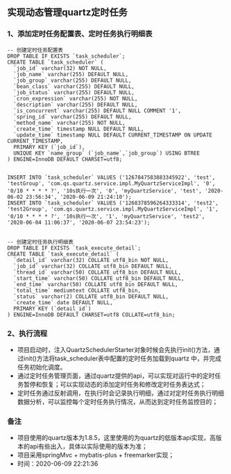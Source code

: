 ## 实现动态管理quartz定时任务
### 1、添加定时任务配置表、定时任务执行明细表
```
-- 创建定时任务配置表
DROP TABLE IF EXISTS `task_scheduler`;
CREATE TABLE `task_scheduler` (
  `job_id` varchar(32) NOT NULL,
  `job_name` varchar(255) DEFAULT NULL,
  `job_group` varchar(255) DEFAULT NULL,
  `bean_class` varchar(255) DEFAULT NULL,
  `job_status` varchar(255) DEFAULT NULL,
  `cron_expression` varchar(255) NOT NULL,
  `description` varchar(255) DEFAULT NULL,
  `is_concurrent` varchar(255) DEFAULT NULL COMMENT '1',
  `spring_id` varchar(255) DEFAULT NULL,
  `method_name` varchar(255) NOT NULL,
  `create_time` timestamp NULL DEFAULT NULL,
  `update_time` timestamp NULL DEFAULT CURRENT_TIMESTAMP ON UPDATE CURRENT_TIMESTAMP,
  PRIMARY KEY (`job_id`),
  UNIQUE KEY `name_group` (`job_name`,`job_group`) USING BTREE
) ENGINE=InnoDB DEFAULT CHARSET=utf8;


INSERT INTO `task_scheduler` VALUES ('1267847583883345922', 'test', 'testGroup', 'com.qs.quartz.service.impl.MyQuartzServiceImpl', '0', '0/10 * * * * ?', '10s执行一次', '0', 'myQuartzService', 'test', '2020-06-02 23:56:34', '2020-06-09 21:24:10');
INSERT INTO `task_scheduler` VALUES ('1268378596264333314', 'test2', 'test2Group', 'com.qs.quartz.service.impl.MyQuartzServiceImpl', '1', '0/10 * * * * ?', '10s执行一次', '1', 'myQuartzService', 'test2', '2020-06-04 11:06:37', '2020-06-07 23:54:23');


-- 创建定时任务执行明细表
DROP TABLE IF EXISTS `task_execute_detail`;
CREATE TABLE `task_execute_detail` (
  `detail_id` varchar(32) COLLATE utf8_bin NOT NULL,
  `job_id` varchar(32) COLLATE utf8_bin DEFAULT NULL,
  `thread_id` varchar(50) COLLATE utf8_bin DEFAULT NULL,
  `start_time` varchar(50) COLLATE utf8_bin DEFAULT NULL,
  `end_time` varchar(50) COLLATE utf8_bin DEFAULT NULL,
  `total_time` mediumtext COLLATE utf8_bin,
  `status` varchar(2) COLLATE utf8_bin DEFAULT NULL,
  `create_time` date DEFAULT NULL,
  PRIMARY KEY (`detail_id`)
) ENGINE=InnoDB DEFAULT CHARSET=utf8 COLLATE=utf8_bin;
```



### 2、执行流程
- 项目启动时，注入QuartzSchedulerStarter对象时候会先执行init()方法，通过init()方法将task_scheduler表中配置的定时任务加载到quartz
中，并完成任务初始化调度。
- 通过定时任务管理页面，通过quartz提供的api，可以实现对运行中的定时任务暂停和恢复；可以实现动态的添加定时任务和修改定时任务表达式；
- 定时任务通过反射调用，在执行时会记录执行明细，通过对定时任务执行明细数据分析，可以监控每个定时任务执行情况，从而达到定时任务监控目的；

### 备注
- 项目使用的quartz版本为1.8.5，这里使用的为quartz的低版本api实现，高版本的api有些出入，具体以实际使用的版本为准；
- 项目采用springMvc + mybatis-plus + freemarker实现；
- 时间：2020-06-09 22:21:36